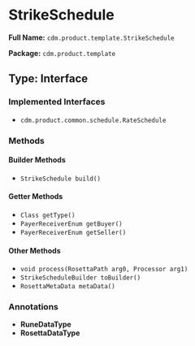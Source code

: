 # StrikeSchedule

**Full Name:** `cdm.product.template.StrikeSchedule`

**Package:** `cdm.product.template`

## Type: Interface

### Implemented Interfaces

- `cdm.product.common.schedule.RateSchedule`

### Methods

#### Builder Methods

- `StrikeSchedule build()`

#### Getter Methods

- `Class getType()`
- `PayerReceiverEnum getBuyer()`
- `PayerReceiverEnum getSeller()`

#### Other Methods

- `void process(RosettaPath arg0, Processor arg1)`
- `StrikeScheduleBuilder toBuilder()`
- `RosettaMetaData metaData()`

### Annotations

- **RuneDataType**
- **RosettaDataType**

